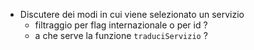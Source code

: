 - Discutere dei modi in cui viene selezionato un servizio
	- filtraggio per flag internazionale o per id ?
	- a che serve la funzione `traduciServizio` ?
